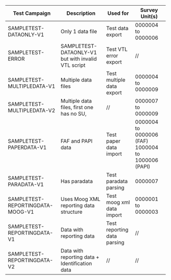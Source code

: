 | Test Campaign                    | Description                                        | Used for                    | Survey Unit(s)                                     |
|----------------------------------|----------------------------------------------------|-----------------------------|----------------------------------------------------|
| SAMPLETEST-DATAONLY-V1           | Only 1 data file                                   | Test data export            | 0000004 to 0000006                                 |
| SAMPLETEST-ERROR                 | SAMPLETEST-DATAONLY-V1 but with invalid VTL script | Test VTL error export       | //                                                 |
| SAMPLETEST-MULTIPLEDATA-V1       | Multiple data files                                | Test multiple data export   | 0000004 to 0000009                                 |
| SAMPLETEST-MULTIPLEDATA-V2       | Multiple data files, first one has no SU,          | //                          | 0000007 to 0000009                                 |
| SAMPLETEST-PAPERDATA-V1          | FAF and PAPI data                                  | Test paper data import      | 0000004 to 0000006 (FAF) 1000004 to 1000006 (PAPI) |
| SAMPLETEST-PARADATA-V1           | Has paradata                                       | Test paradata parsing       | 0000007                                            |
| SAMPLETEST-REPORTINGDATA-MOOG-V1 | Uses Moog XML reporting data structure             | Test moog xml data import   | 0000001 to 0000003                                 |
| SAMPLETEST-REPORTINGDATA-V1      | Data with reporting data                           | Test reporting data parsing | //                                                 |
| SAMPLETEST-REPORTINGDATA-V2      | Data with reporting data + Identification data     | //                          | //                                                 |